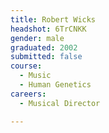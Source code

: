 ```yaml
---
title: Robert Wicks
headshot: 6TrCNKK
gender: male
graduated: 2002
submitted: false
course:
  - Music
  - Human Genetics
careers:
  - Musical Director

---
```


